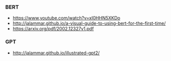### BERT
- https://www.youtube.com/watch?v=xI0HHN5XKDo 
- http://jalammar.github.io/a-visual-guide-to-using-bert-for-the-first-time/
- https://arxiv.org/pdf/2002.12327v1.pdf

### GPT
- http://jalammar.github.io/illustrated-gpt2/
